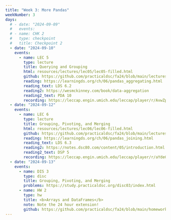 ```yaml
---
title: "Week 3: More Pandas"
weekNumber: 3
days:
  # - date: "2024-09-09"
  #   events:
  # - name: CHK 2
  #   type: checkpoint
  #   title: Checkpoint 2
  - date: "2024-09-10"
    events:
      - name: LEC 5
        type: lecture
        title: Querying and Grouping
        html: resources/lectures/lec05/lec05-filled.html
        github: https://github.com/practicaldsc/fa24/blob/main/lectures/lec05/
        reading: https://learningds.org/ch/06/pandas_aggregating.html
        reading_text: LDS 6.2
        reading2: https://wesmckinney.com/book/data-aggregation
        reading2_text: PDA 10
        recording: https://leccap.engin.umich.edu/leccap/player/r/AvwZpU
  - date: "2024-09-12"
    events:
      - name: LEC 6
        type: lecture
        title: Grouping, Pivoting, and Merging
        html: resources/lectures/lec06/lec06-filled.html
        github: https://github.com/practicaldsc/fa24/blob/main/lectures/lec06/
        reading: https://learningds.org/ch/06/pandas_joining.html
        reading_text: LDS 6.3
        reading2: https://notes.dsc80.com/content/05/introduction.html
        reading2_text: DSP 5
        recording: https://leccap.engin.umich.edu/leccap/player/r/aYdeGq
  - date: "2024-09-13"
    events:
      - name: DIS 3
        type: disc
        title: Grouping, Pivoting, and Merging
        problems: https://study.practicaldsc.org/disc03/index.html
      - name: HW 2
        type: hw
        title: <b>Arrays and DataFrames</b>
        note: Note the 24 hour extension!
        github: https://github.com/practicaldsc/fa24/blob/main/homeworks/hw02/hw02.ipynb
---
```

